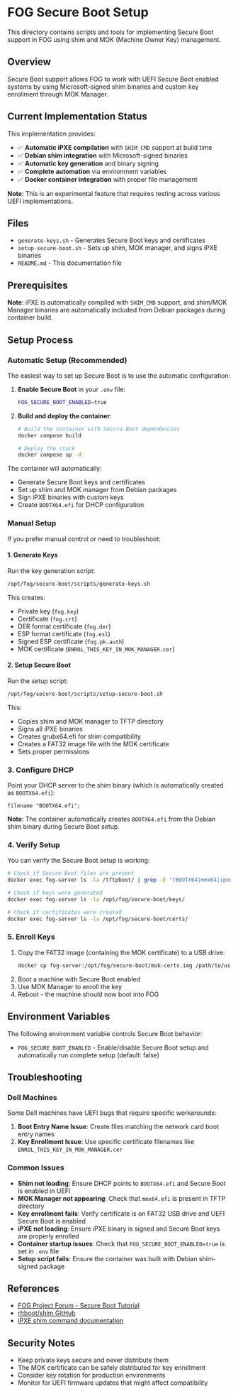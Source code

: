# FOG Secure Boot Setup

This directory contains scripts and tools for implementing Secure Boot support in FOG using shim and MOK (Machine Owner Key) management.

## Overview

Secure Boot support allows FOG to work with UEFI Secure Boot enabled systems by using Microsoft-signed shim binaries and custom key enrollment through MOK Manager.

## Current Implementation Status

This implementation provides:
- ✅ **Automatic iPXE compilation** with `SHIM_CMD` support at build time
- ✅ **Debian shim integration** with Microsoft-signed binaries
- ✅ **Automatic key generation** and binary signing
- ✅ **Complete automation** via environment variables
- ✅ **Docker container integration** with proper file management

**Note**: This is an experimental feature that requires testing across various UEFI implementations.

## Files

- `generate-keys.sh` - Generates Secure Boot keys and certificates
- `setup-secure-boot.sh` - Sets up shim, MOK manager, and signs iPXE binaries
- `README.md` - This documentation file

## Prerequisites

**Note**: iPXE is automatically compiled with `SHIM_CMD` support, and shim/MOK Manager binaries are automatically included from Debian packages during container build.

## Setup Process

### Automatic Setup (Recommended)

The easiest way to set up Secure Boot is to use the automatic configuration:

1. **Enable Secure Boot** in your `.env` file:
   ```bash
   FOG_SECURE_BOOT_ENABLED=true
   ```

2. **Build and deploy the container**:
   ```bash
   # Build the container with Secure Boot dependencies
   docker compose build
   
   # Deploy the stack
   docker compose up -d
   ```

The container will automatically:
- Generate Secure Boot keys and certificates
- Set up shim and MOK manager from Debian packages
- Sign iPXE binaries with custom keys
- Create `BOOTX64.efi` for DHCP configuration

### Manual Setup

If you prefer manual control or need to troubleshoot:

#### 1. Generate Keys

Run the key generation script:

```bash
/opt/fog/secure-boot/scripts/generate-keys.sh
```

This creates:
- Private key (`fog.key`)
- Certificate (`fog.crt`)
- DER format certificate (`fog.der`)
- ESP format certificate (`fog.esl`)
- Signed ESP certificate (`fog.pk.auth`)
- MOK certificate (`ENROL_THIS_KEY_IN_MOK_MANAGER.cer`)

#### 2. Setup Secure Boot

Run the setup script:

```bash
/opt/fog/secure-boot/scripts/setup-secure-boot.sh
```

This:
- Copies shim and MOK manager to TFTP directory
- Signs all iPXE binaries
- Creates grubx64.efi for shim compatibility
- Creates a FAT32 image file with the MOK certificate
- Sets proper permissions

### 3. Configure DHCP

Point your DHCP server to the shim binary (which is automatically created as `BOOTX64.efi`):

```
filename "BOOTX64.efi";
```

**Note**: The container automatically creates `BOOTX64.efi` from the Debian shim binary during Secure Boot setup.

### 4. Verify Setup

You can verify the Secure Boot setup is working:

```bash
# Check if Secure Boot files are present
docker exec fog-server ls -la /tftpboot/ | grep -E "(BOOTX64|mmx64|ipxe)"

# Check if keys were generated
docker exec fog-server ls -la /opt/fog/secure-boot/keys/

# Check if certificates were created
docker exec fog-server ls -la /opt/fog/secure-boot/certs/
```

### 5. Enroll Keys

1. Copy the FAT32 image (containing the MOK certificate) to a USB drive:
   ```bash
   docker cp fog-server:/opt/fog/secure-boot/mok-certs.img /path/to/usb/
   ```
2. Boot a machine with Secure Boot enabled
3. Use MOK Manager to enroll the key
4. Reboot - the machine should now boot into FOG

## Environment Variables

The following environment variable controls Secure Boot behavior:

- `FOG_SECURE_BOOT_ENABLED` - Enable/disable Secure Boot setup and automatically run complete setup (default: false)

## Troubleshooting

### Dell Machines

Some Dell machines have UEFI bugs that require specific workarounds:

1. **Boot Entry Name Issue**: Create files matching the network card boot entry names
2. **Key Enrollment Issue**: Use specific certificate filenames like `ENROL_THIS_KEY_IN_MOK_MANAGER.cer`

### Common Issues

- **Shim not loading**: Ensure DHCP points to `BOOTX64.efi` and Secure Boot is enabled in UEFI
- **MOK Manager not appearing**: Check that `mmx64.efi` is present in TFTP directory
- **Key enrollment fails**: Verify certificate is on FAT32 USB drive and UEFI Secure Boot is enabled
- **iPXE not loading**: Ensure iPXE binary is signed and Secure Boot keys are properly enrolled
- **Container startup issues**: Check that `FOG_SECURE_BOOT_ENABLED=true` is set in `.env` file
- **Setup script fails**: Ensure the container was built with Debian shim-signed package

## References

- [FOG Project Forum - Secure Boot Tutorial](https://forums.fogproject.org/)
- [rhboot/shim GitHub](https://github.com/rhboot/shim)
- [iPXE shim command documentation](https://ipxe.org/cmd/shim)

## Security Notes

- Keep private keys secure and never distribute them
- The MOK certificate can be safely distributed for key enrollment
- Consider key rotation for production environments
- Monitor for UEFI firmware updates that might affect compatibility
